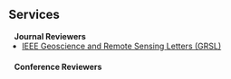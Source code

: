 ## Services

<h4 style="margin:0 10px 0;">Journal Reviewers</h4>

<ul style="margin:0 0 20px;">
  <!-- <li><a href="https://www.computer.org/csdl/journal/tp"><autocolor>IEEE Transactions on Pattern Analysis and Machine Intelligence (TPAMI)</autocolor></a></li> -->
  <li><a href="https://ieeexplore.ieee.org/xpl/RecentIssue.jsp?punumber=8859"><autocolor>IEEE Geoscience and Remote Sensing Letters (GRSL)</autocolor></a></li>
</ul>

<h4 style="margin:0 10px 0;">Conference Reviewers</h4>

<ul style="margin:0 0 5px;">
  <!-- <li><a href="http://cvpr2023.thecvf.com/"><autocolor>IEEE/CVF Conference on Computer Vision and Pattern Recognition (CVPR) 2021-2023</autocolor></a></li>
  <li><a href="http://iccv2021.thecvf.com/"><autocolor>IEEE/CVF International Conference on Computer Vision (ICCV) 2021</autocolor></a></li>
  <li><a href="https://eccv2022.ecva.net/"><autocolor>European Conference on Computer Vision (ECCV) 2022</autocolor></a></li> -->
</ul>

